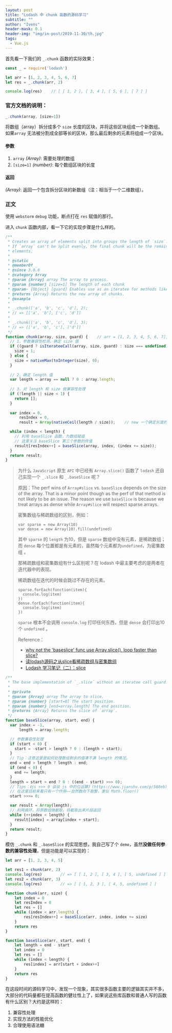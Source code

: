 ```yaml
---
layout: post
title: "Lodash 中 chunk 函数的源码学习"
subtitle: ""
author: "Ivens"
header-mask: 0.1
header-img: "img/in-post/2019-11-30/th.jpg"
tags:
  - Vue.js
---
```


首先看一下我们的 `_.chunk` 函数的实际效果：

```js
const _ = require('lodash')

let arr = [1, 2, 3, 4, 5, 6, 7]
let res = _.chunk(arr, 2)

console.log(res)	// [ [ 1, 2 ], [ 3, 4 ], [ 5, 6 ], [ 7 ] ]
```

### 官方文档的说明：

```js
_.chunk(array, [size=1])
```

将数组（array）拆分成多个 `size` 长度的区块，并将这些区块组成一个新数组。 如果`array` 无法被分割成全部等长的区块，那么最后剩余的元素将组成一个区块。

#### 参数

1. `array` *(Array)*: 需要处理的数组
2. `[size=1]` *(number)*: 每个数组区块的长度

#### 返回

*(Array)*: 返回一个包含拆分区块的新数组（注：相当于一个二维数组）。

### 正文

使用 `webstorm` `debug` 功能，断点打在 `res` 赋值的那行。

进入 `chunk` 函数内部，看一下它的实现步骤是什么样的。

```js
/**
 * Creates an array of elements split into groups the length of `size`.
 * If `array` can't be split evenly, the final chunk will be the remaining
 * elements.
 *
 * @static
 * @memberOf _
 * @since 3.0.0
 * @category Array
 * @param {Array} array The array to process.
 * @param {number} [size=1] The length of each chunk
 * @param- {Object} [guard] Enables use as an iteratee for methods like `_.map`.
 * @returns {Array} Returns the new array of chunks.
 * @example
 *
 * _.chunk(['a', 'b', 'c', 'd'], 2);
 * // => [['a', 'b'], ['c', 'd']]
 *
 * _.chunk(['a', 'b', 'c', 'd'], 3);
 * // => [['a', 'b', 'c'], ['d']]
 */
function chunk(array, size, guard) {	// arr = [1, 2, 3, 4, 5, 6, 7], size = 2
  // 1、参数兼容性检测，确定 size 值
  if ((guard ? isIterateeCall(array, size, guard) : size === undefined)) {
    size = 1;
  } else {
    size = nativeMax(toInteger(size), 0);
  }
    
  // 2、确定 length 值
  var length = array == null ? 0 : array.length;
    
  // 3、对 length 和 size 做兼容性处理
  if (!length || size < 1) {
    return [];
  }
    
  var index = 0,
      resIndex = 0,
      result = Array(nativeCeil(length / size));	// new 一个确定长度的数组，减小内存开销

  while (index < length) {
    // 利用 baseSlice 函数，为数组赋值
    // 这里关注 baseSlice 第三个参数的传值
    result[resIndex++] = baseSlice(array, index, (index += size));
  }
  return result;
}
```

> 为什么 `JavaScript` 原生 `API` 中已经有 `Array.slice()` 函数了 `lodash` 还自己实现一个 `_.slice` 和 `_.baseSlice` 呢？
>
> 原因：The perf wins of `Array#slice` vs. `baseSlice` depends on the size of the array. That is a minor point though as the perf of that method is not likely to be an issue. The reason we use `baseSlice` is because we treat arrays as dense while `Array#slice` will respect sparse arrays.
>
> 密集数组与稀疏数组的区别，例如：
>
> ```
> var sparse = new Array(10)
> var dense = new Array(10).fill(undefined)
> ```
>
> 其中 `sparse` 的 `length` 为10，但是 `sparse` 数组中没有元素，是稀疏数组；而 `dense` 每个位置都是有元素的，虽然每个元素都为`undefined`，为密集数组 。
>
> 那稀疏数组和密集数组有什么区别呢？在 lodash 中最主要考虑的是两者在迭代器中的表现。
>
> 稀疏数组在迭代的时候会跳过不存在的元素。
>
> ```
> sparse.forEach(function(item){
>   console.log(item)
> })
> dense.forEach(function(item){
>   console.log(item)
> })
> ```
>
> `sparse` 根本不会调用 `console.log` 打印任何东西，但是 `dense` 会打印出10个 `undefined` 。
>
> Reference：
>
> - [why not the 'baseslice' func use Array.slice(), loop faster than slice?](https://github.com/lodash/lodash/issues/2850)
> - [读lodash源码之从slice看稀疏数组与密集数组](https://github.com/yeyuqiudeng/pocket-lodash/issues/1)
> - [Lodash 学习笔记（二）：slice](https://juejin.im/post/6844904190926389261)

```js
/**
 * The base implementation of `_.slice` without an iteratee call guard.
 *
 * @private
 * @param {Array} array The array to slice.
 * @param {number} [start=0] The start position.
 * @param {number} [end=array.length] The end position.
 * @returns {Array} Returns the slice of `array`.
 */
function baseSlice(array, start, end) {
  var index = -1,
      length = array.length;

  // 参数兼容性处理
  if (start < 0) {
    start = -start > length ? 0 : (length + start);
  }
  // Tip：注意这里是如何处理数组剩余的值凑不满 length 的情况。
  end = end > length ? length : end;
  if (end < 0) {
    end += length;
  }
  length = start > end ? 0 : ((end - start) >>> 0);
  // Tips：《js >>> 0 谈谈 js 中的位运算》(https://www.jianshu.com/p/588eb74b5a03)
  // 在这里目前来看只有一个作用——自然数向下取整，类似 Math.floor()
  start >>>= 0;

  var result = Array(length);
  // 利用循环，将原数组做截取，将截取出来片段返回
  while (++index < length) {
    result[index] = array[index + start];
  }
  return result;
}
```

模仿 `_.chunk` 和 `_.baseSlice` 的实现思想，我自己写了个 `demo`，虽然**没做任何参数的兼容性处理**，但是功能是可以实现的：

```js
let arr = [1, 2, 3, 4, 5]

let res1 = chunk(arr, 2)
console.log(res)		// => [ [ 1, 2 ], [ 3, 4 ], [ 5, undefined ] ]
let res2 = chunk(arr, 3)
console.log(res)		// => [ [ 1, 2, 3 ], [ 4, 5, undefined ] ]

function chunk(arr, size) {
    let index = 0
    let resIndex = 0
    let res = []
    while (index < arr.length) {
        res[resIndex++] = baseSlice(arr, index, index += size)
    }
    return res
}

function baseSlice(arr, start, end) {
    let length = end - start
    let index = 0
    let res = []
    while (index < length) {
        res[index] = arr[start + index++]
    }
    return res
}
```

在这段时间的源码学习中，发现一个现象，其实很多函数主要的逻辑其实并不多，大部分的代码量都在提高函数的健壮性上了，如果说这些库函数和普通人写的函数有什么区别？大约是这样的：

1. 兼容性处理
2. 实现方法的性能优化
3. 合理使用语法糖